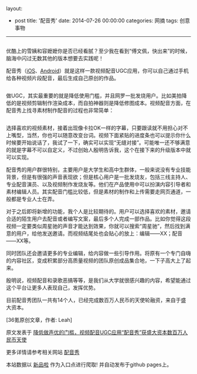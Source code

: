 layout: 
  - post 
title: '配音秀' 
date: 2014-07-26 00:00:00 
categories: 网摘 
tags: 创意事物 
---

<p><img src="http://a.36krcnd.com/photo/2014/5f6114faeddd93f22db6335b45d7f4b6.jpg" alt=""/></p>

<p>优酷上的雪姨和容嬷嬷你是否已经看腻？至少我在看到“傅文佩，快出来”的时候，脑海中闪过无数其他的版本想要去实践呢！</p>

<p>配音秀（<a target="_blank" data-no-turbolink="true" href="https://itunes.apple.com/cn/app/pei-yin-xiu-shou-ji-pei-yin/id746925035?mt=8">iOS</a>、<a target="_blank" data-no-turbolink="true" href="http://as.baidu.com/a/item?docid=5828321&amp;amp;pre=web_am_software&amp;amp;pos=software_1010_6&amp;amp;f=topic_3001_328_6%40software_1010_6">Android</a>）就是这样一款视频配音UGC应用，你可以自己通过手机给各种视频片段配音，最后生成自己原创的作品。</p>

<p><img src="http://a.36krcnd.com/photo/2014/250d0657118620bd8f596c957b98ae4f.jpg" alt=""/></p>

<p>做UGC，其实最重要的就是降低使用门槛，并且网罗一批发烧用户。比如美拍降低的是视频剪辑制作渲染成本，而自拍神器则是降低修图成本。视频配音方面，在配音秀上找寻素材制作配音的过程也非常简单：</p>

<p><img src="http://a.36krcnd.com/photo/2014/e86d45d3a1a1ddf601273b606b2bced0.jpg" alt=""/></p>

<p>选择喜欢的视频素材，接着出现像卡拉OK一样的字幕，只要跟读就不用担心对不上嘴型，当然，你也可以随意改变台词。视频下面紧贴的进度条也可以提示你什么时候要开始说话了，我试了一下，确实可以实现“无缝对接”。可能唯一还不够满意的就是字幕不可以自定义，不过创始人殷明告诉我，这个在接下来的升级版本中就可以实现。</p>

<p>配音秀的用户群很特别，主要用户是大学生和高中生群体，一般来说没有专业技能背景，但是有很强的声音表现欲；但是核心用户是一批发烧友，包括三线主持人、专业配音演员、以及视频制作发烧友等。他们在产品使用中可以扮演内容引导者和素材编辑人员。其实配音门槛比较低，但是素材的制作和上传需要走网页通道，一般都是专业人士在弄。</p>

<p>对于之后即将新增的功能，我个人是比较期待的。用户可以选择喜欢的素材，邀请合适的陌生用户去配音或者编写文案，最后多个人完成一部作品。比如你觉得这段视频一定要类似周星驰的声音才能达到效果，你就可以搜索“周星驰”，然后找到满意的用户，给他发送邀请。而视频结尾处也会贴心的放上：编辑——XX；配音——XX等。</p>

<p>同时团队还会邀请更多的专业编辑，给内容做一些引导作用。将原有一个专门自嗨的内容社区，变成积累部分高质量视频的团队原创成品集合地，一下子高大上了起来。</p>

<p>殷明说，视频配音和录歌恶搞等等，是我们从大学就很感兴趣的内容，希望能通过这个平台让更多人表现自己，发挥优势。</p>

<p>目前配音秀团队一共有14个人，已经完成数百万人民币的天使轮融资，来自于盛大资本。</p>
					<p>[<span>36氪</span>原创文章，作者: Leah]</p>
					<p></p>  



原文发表于 [降低做声优的门槛，视频配音UGC应用“配音秀”获盛大资本数百万人民币天使](http://www.36kr.com/p/213738.html)  

更多详情请参考相关网站 [配音秀](http://www.peiyinxiu.com/)  

本站数据以 [新品啦](http://xinpinla.com/) 作为入口点进行爬取! 并自动发布于github pages上。  
